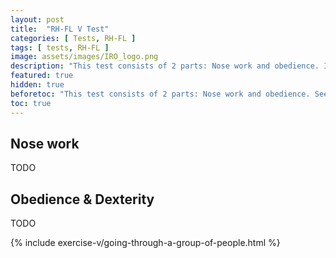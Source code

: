 ```yaml
---
layout: post
title:  "RH-FL V Test"
categories: [ Tests, RH-FL ]
tags: [ tests, RH-FL ]
image: assets/images/IRO_logo.png
description: "This test consists of 2 parts: Nose work and obedience. In this post we will explore the test expectations in detail."
featured: true
hidden: true
beforetoc: "This test consists of 2 parts: Nose work and obedience. See [IRO Tests](/iro-tests) for more information."
toc: true
---
```



## Nose work

TODO

## Obedience & Dexterity

TODO

{% include exercise-v/going-through-a-group-of-people.html %}